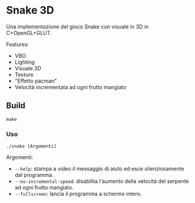 # Snake 3D

Una implementazione del gioco Snake con visuale in 3D in C+OpenGL+GLUT.

Features:

- VBO
- Lighting
- Visuale 3D
- Texture
- "Effetto pacman"
- Velocità incrementata ad ogni frutto mangiato

## Build

```
make
```

### Uso

`./snake [Argomenti]`

Argomenti:

- `--help`: stampa a video il messaggio di aiuto ed esce silenziosamente dal programma.
- `--no-incremental-speed`: disabilita l'aumento della velocità del serpente ad ogni frutto mangiato.
- `--fullscreen`: lancia il programma a schermo intero.
